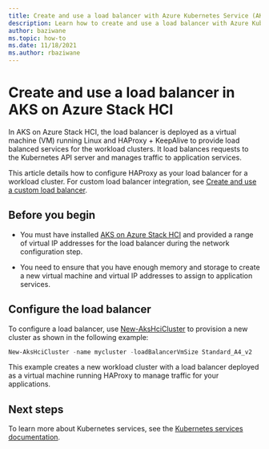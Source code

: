 ```yaml
---
title: Create and use a load balancer with Azure Kubernetes Service (AKS) on Azure Stack HCI
description: Learn how to create and use a load balancer with Azure Kubernetes Service (AKS) on Azure Stack HCI.
author: baziwane
ms.topic: how-to
ms.date: 11/18/2021
ms.author: rbaziwane
---
```


# Create and use a load balancer in AKS on Azure Stack HCI

In AKS on Azure Stack HCI, the load balancer is deployed as a virtual machine (VM) running Linux and HAProxy + KeepAlive to provide load balanced services for the workload clusters. It load balances requests to the Kubernetes API server and manages traffic to application services.

This article details how to configure HAProxy as your load balancer for a workload cluster. For custom load balancer integration, see [Create and use a custom load balancer](configure-custom-load-balancer.md).

## Before you begin

- You must have installed [AKS on Azure Stack HCI](kubernetes-walkthrough-powershell.md) and provided a range of virtual IP addresses for the load balancer during the network configuration step.
  
- You need to ensure that you have enough memory and storage to create a new virtual machine and virtual IP addresses to assign to application services.

## Configure the load balancer

To configure a load balancer, use [New-AksHciCluster](./reference/ps/new-akshcicluster.md) to provision a new cluster as shown in the following example:

```powershell
New-AksHciCluster -name mycluster -loadBalancerVmSize Standard_A4_v2
```

This example creates a new workload cluster with a load balancer deployed as a virtual machine running HAProxy to manage traffic for your applications.

## Next steps 

To learn more about Kubernetes services, see the [Kubernetes services documentation](https://kubernetes.io/docs/concepts/services-networking/service/). 